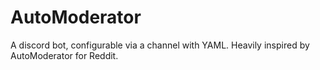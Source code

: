 # AutoModerator

A discord bot, configurable via a channel with YAML. Heavily inspired by AutoModerator for Reddit.
